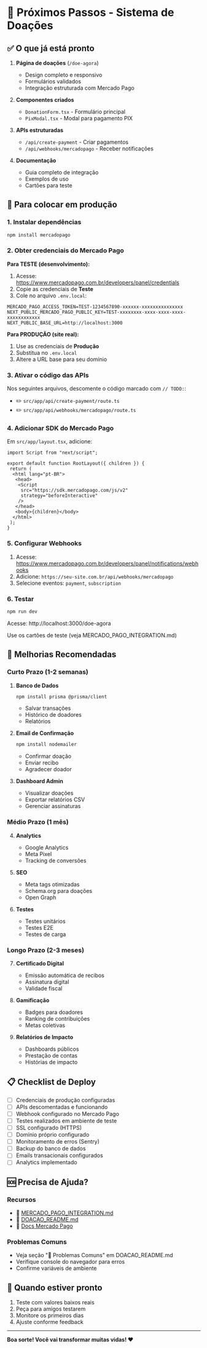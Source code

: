 # 🚀 Próximos Passos - Sistema de Doações

## ✅ O que já está pronto

1. **Página de doações** (`/doe-agora`)

   - Design completo e responsivo
   - Formulários validados
   - Integração estruturada com Mercado Pago

2. **Componentes criados**

   - `DonationForm.tsx` - Formulário principal
   - `PixModal.tsx` - Modal para pagamento PIX

3. **APIs estruturadas**

   - `/api/create-payment` - Criar pagamentos
   - `/api/webhooks/mercadopago` - Receber notificações

4. **Documentação**
   - Guia completo de integração
   - Exemplos de uso
   - Cartões para teste

## 🔧 Para colocar em produção

### 1. Instalar dependências

```bash
npm install mercadopago
```

### 2. Obter credenciais do Mercado Pago

**Para TESTE (desenvolvimento):**

1. Acesse: https://www.mercadopago.com.br/developers/panel/credentials
2. Copie as credenciais de **Teste**
3. Cole no arquivo `.env.local`:

```env
MERCADO_PAGO_ACCESS_TOKEN=TEST-1234567890-xxxxxx-xxxxxxxxxxxxxxx
NEXT_PUBLIC_MERCADO_PAGO_PUBLIC_KEY=TEST-xxxxxxxx-xxxx-xxxx-xxxx-xxxxxxxxxxxx
NEXT_PUBLIC_BASE_URL=http://localhost:3000
```

**Para PRODUÇÃO (site real):**

1. Use as credenciais de **Produção**
2. Substitua no `.env.local`
3. Altere a URL base para seu domínio

### 3. Ativar o código das APIs

Nos seguintes arquivos, descomente o código marcado com `// TODO:`:

- ✏️ `src/app/api/create-payment/route.ts`
- ✏️ `src/app/api/webhooks/mercadopago/route.ts`

### 4. Adicionar SDK do Mercado Pago

Em `src/app/layout.tsx`, adicione:

```tsx
import Script from "next/script";

export default function RootLayout({ children }) {
 return (
  <html lang="pt-BR">
   <head>
    <Script
     src="https://sdk.mercadopago.com/js/v2"
     strategy="beforeInteractive"
    />
   </head>
   <body>{children}</body>
  </html>
 );
}
```

### 5. Configurar Webhooks

1. Acesse: https://www.mercadopago.com.br/developers/panel/notifications/webhooks
2. Adicione: `https://seu-site.com.br/api/webhooks/mercadopago`
3. Selecione eventos: `payment`, `subscription`

### 6. Testar

```bash
npm run dev
```

Acesse: http://localhost:3000/doe-agora

Use os cartões de teste (veja MERCADO_PAGO_INTEGRATION.md)

## 🎯 Melhorias Recomendadas

### Curto Prazo (1-2 semanas)

1. **Banco de Dados**

   ```bash
   npm install prisma @prisma/client
   ```

   - Salvar transações
   - Histórico de doadores
   - Relatórios

2. **Email de Confirmação**

   ```bash
   npm install nodemailer
   ```

   - Confirmar doação
   - Enviar recibo
   - Agradecer doador

3. **Dashboard Admin**
   - Visualizar doações
   - Exportar relatórios CSV
   - Gerenciar assinaturas

### Médio Prazo (1 mês)

4. **Analytics**

   - Google Analytics
   - Meta Pixel
   - Tracking de conversões

5. **SEO**

   - Meta tags otimizadas
   - Schema.org para doações
   - Open Graph

6. **Testes**
   - Testes unitários
   - Testes E2E
   - Testes de carga

### Longo Prazo (2-3 meses)

7. **Certificado Digital**

   - Emissão automática de recibos
   - Assinatura digital
   - Validade fiscal

8. **Gamificação**

   - Badges para doadores
   - Ranking de contribuições
   - Metas coletivas

9. **Relatórios de Impacto**
   - Dashboards públicos
   - Prestação de contas
   - Histórias de impacto

## 📋 Checklist de Deploy

- [ ] Credenciais de produção configuradas
- [ ] APIs descomentadas e funcionando
- [ ] Webhook configurado no Mercado Pago
- [ ] Testes realizados em ambiente de teste
- [ ] SSL configurado (HTTPS)
- [ ] Domínio próprio configurado
- [ ] Monitoramento de erros (Sentry)
- [ ] Backup do banco de dados
- [ ] Emails transacionais configurados
- [ ] Analytics implementado

## 🆘 Precisa de Ajuda?

### Recursos

- 📖 [MERCADO_PAGO_INTEGRATION.md](./MERCADO_PAGO_INTEGRATION.md)
- 📖 [DOACAO_README.md](./DOACAO_README.md)
- 🔗 [Docs Mercado Pago](https://www.mercadopago.com.br/developers/pt/docs)

### Problemas Comuns

- Veja seção "🐛 Problemas Comuns" em DOACAO_README.md
- Verifique console do navegador para erros
- Confirme variáveis de ambiente

## 🎉 Quando estiver pronto

1. Teste com valores baixos reais
2. Peça para amigos testarem
3. Monitore os primeiros dias
4. Ajuste conforme feedback

---

**Boa sorte! Você vai transformar muitas vidas! ❤️**
